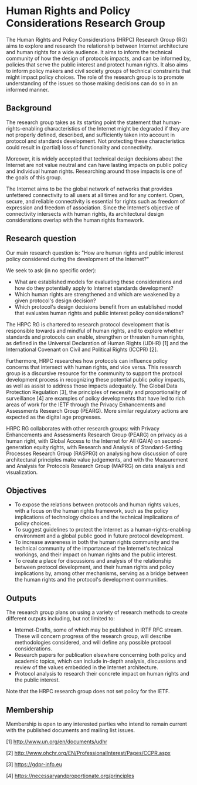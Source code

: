 # Human Rights and Policy Considerations Research Group

The Human Rights and Policy Considerations (HRPC) Research Group (RG) aims to explore and research the relationship between Internet architecture and human rights for a wide audience. It aims to inform the technical community of how the design of protocols impacts, and can be informed by, policies that serve the public interest and protect human rights. It also aims to inform policy makers and civil society groups of technical constraints that might impact policy choices. The role of the research group is to promote understanding of the issues so those making decisions can do so in an informed manner.

## Background

The research group takes as its starting point the statement that human-rights-enabling characteristics of the Internet might be degraded if they are not properly defined, described, and sufficiently taken into account in protocol and standards development. Not protecting these characteristics could result in (partial) loss of functionality and connectivity.

Moreover, it is widely accepted that technical design decisions about the Internet are not value neutral and can have lasting impacts on public policy and individual human rights. Researching around those impacts is one of the goals of this group.

The Internet aims to be the global network of networks that provides unfettered connectivity to all users at all times and for any content. Open, secure, and reliable connectivity is essential for rights such as freedom of expression and freedom of association. Since the Internet’s objective of connectivity intersects with human rights, its architectural design considerations overlap with the human rights framework.

## Research question

Our main research question is: "How are human rights and public interest policy considered during the development of the Internet?"

We seek to ask (in no specific order):

- What are established models for evaluating these considerations and how do they potentially apply to Internet standards development?
- Which human rights are strengthened and which are weakened by a given protocol's design decision?
- Which protocol's design decisions benefit from an established model that evaluates human rights and public interest policy considerations?

The HRPC RG is chartered to research protocol development that is responsible towards and mindful of human rights, and to explore whether standards and protocols can enable, strengthen or threaten human rights, as defined in the Universal Declaration of Human Rights (UDHR) [1] and the International Covenant on Civil and Political Rights (ICCPR) [2].

Furthermore, HRPC researches how protocols can influence policy concerns that intersect with human rights, and vice versa. This research group is a discursive resource for the community to support the protocol development process in recognizing these potential public policy impacts, as well as assist to address those impacts adequately. The Global Data Protection Regulation [3], the principles of necessity and proportionality of surveillance [4] are examples of policy developments that have led to rich areas of work for the IETF through the Privacy Enhancements and Assessments Research Group (PEARG). More similar regulatory actions are expected as the digital age progresses.

HRPC RG collaborates with other research groups: with Privacy Enhancements and Assessments Research Group (PEARG) on privacy as a human right, with Global Access to the Internet for All (GAIA) on second-generation equity rights, with Research and Analysis of Standard-Setting Processes Research Group (RASPRG) on analysing how discussion of core architectural principles make value judgements, and with the Measurement and Analysis for Protocols Research Group (MAPRG) on data analysis and visualization.

## Objectives

 * To expose the relations between protocols and human rights values, with a focus on the human rights framework, such as the policy implications of technology choices and the technical implications of policy choices.
 * To suggest guidelines to protect the Internet as a human-rights-enabling environment and a global public good in future protocol development.
 * To increase awareness in both the human rights community and the technical community of the importance of the Internet's technical workings, and their impact on human rights and the public interest.
* To create a place for discussions and analysis of the relationship between protocol development, and their human rights and policy implications by, among other mechanisms, serving as a bridge between the human rights and the protocol's development communities.

## Outputs

The research group plans on using a variety of research methods to create different outputs including, but not limited to:

 * Internet-Drafts, some of which may be published in IRTF RFC stream. These will concern progress of the research group, will describe methodologies considered, and will define any possible protocol considerations.
 * Research papers for publication elsewhere concerning both policy and academic topics, which can include in-depth analysis, discussions and review of the values embedded in the Internet architecture.
 * Protocol analysis to research their concrete impact on human rights and the public interest.

Note that the HRPC research group does not set policy for the IETF.

## Membership

Membership is open to any interested parties who intend to remain current with the published documents and mailing list issues.

[1] http://www.un.org/en/documents/udhr

[2] http://www.ohchr.org/EN/ProfessionalInterest/Pages/CCPR.aspx

[3] https://gdpr-info.eu

[4] https://necessaryandproportionate.org/principles
